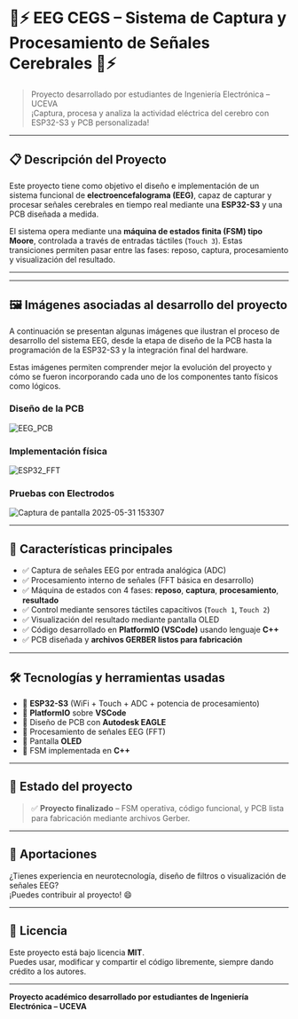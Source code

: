 # 🧠⚡ EEG CEGS – Sistema de Captura y Procesamiento de Señales Cerebrales 🧠⚡

> Proyecto desarrollado por estudiantes de Ingeniería Electrónica – UCEVA  
> ¡Captura, procesa y analiza la actividad eléctrica del cerebro con ESP32-S3 y PCB personalizada!

---

## 📋 Descripción del Proyecto

Este proyecto tiene como objetivo el diseño e implementación de un sistema funcional de **electroencefalograma (EEG)**, capaz de capturar y procesar señales cerebrales en tiempo real mediante una **ESP32-S3** y una PCB diseñada a medida.

El sistema opera mediante una **máquina de estados finita (FSM) tipo Moore**, controlada a través de entradas táctiles (`Touch 3`). Estas transiciones permiten pasar entre las fases: reposo, captura, procesamiento y visualización del resultado.

---



---

## 🖼️ Imágenes asociadas al desarrollo del proyecto

A continuación se presentan algunas imágenes que ilustran el proceso de desarrollo del sistema EEG, desde la etapa de diseño de la PCB hasta la programación de la ESP32-S3 y la integración final del hardware.

Estas imágenes permiten comprender mejor la evolución del proyecto y cómo se fueron incorporando cada uno de los componentes tanto físicos como lógicos.

### Diseño de la PCB

![EEG_PCB](https://github.com/user-attachments/assets/cf16b983-8e7f-4a75-8311-91af731f5f32)

### Implementación física

![ESP32_FFT](https://github.com/user-attachments/assets/c1f6f97e-029d-485d-85c3-90b580b70a7e)

### Pruebas con Electrodos

![Captura de pantalla 2025-05-31 153307](https://github.com/user-attachments/assets/c6e89321-6307-485e-95c0-b0126e7185db)

---

## 🧩 Características principales

- ✅ Captura de señales EEG por entrada analógica (ADC)
- ✅ Procesamiento interno de señales (FFT básica en desarrollo)
- ✅ Máquina de estados con 4 fases: **reposo**, **captura**, **procesamiento**, **resultado**
- ✅ Control mediante sensores táctiles capacitivos (`Touch 1`, `Touch 2`)
- ✅ Visualización del resultado mediante pantalla OLED
- ✅ Código desarrollado en **PlatformIO (VSCode)** usando lenguaje **C++**
- ✅ PCB diseñada y **archivos GERBER listos para fabricación**

---

## 🛠️ Tecnologías y herramientas usadas

- 🔹 **ESP32-S3** (WiFi + Touch + ADC + potencia de procesamiento)
- 🔹 **PlatformIO** sobre **VSCode**
- 🔹 Diseño de PCB con **Autodesk EAGLE**
- 🔹 Procesamiento de señales EEG (FFT)
- 🔹 Pantalla **OLED**
- 🔹 FSM implementada en **C++**

---

## 🚀 Estado del proyecto

> ✅ **Proyecto finalizado** – FSM operativa, código funcional, y PCB lista para fabricación mediante archivos Gerber.

---

## 🤝 Aportaciones

¿Tienes experiencia en neurotecnología, diseño de filtros o visualización de señales EEG?  
¡Puedes contribuir al proyecto! 😄

---

## 📜 Licencia

Este proyecto está bajo licencia **MIT**.  
Puedes usar, modificar y compartir el código libremente, siempre dando crédito a los autores.

---

**Proyecto académico desarrollado por estudiantes de Ingeniería Electrónica – UCEVA**
